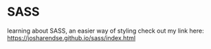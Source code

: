 # SASS
learning about SASS, an easier way of styling
check out my link here:
https://josharendse.github.io/sass/index.html
